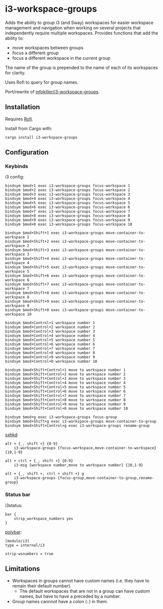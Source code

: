 # i3-workspace-groups

Adds the ability to group i3 (and Sway) workspaces for easier workspace management and navigation when working on several projects that independently require multiple workspaces. Provides functions that add the ability to:

- move workspaces between groups
- focus a different group
- focus a different workspace in the current group

The name of the group is prepended to the name of each of its workspaces for clarity.

Uses Rofi to query for group names.

Port/rewrite of [infokiller/i3-workspace-groups](https://github.com/infokiller/i3-workspace-groups).

## Installation

Requires [Rofi](https://github.com/DaveDavenport/rofi).

Install from Cargo with:

```shell
cargo install i3-workspace-groups
```

<!-- TODO Install from the AUR with: -->

<!-- ```
yay -S i3-workspace-groups
``` -->

## Configuration

### Keybinds

i3 config:

```
bindsym $mod+1 exec i3-workspace-groups focus-workspace 1
bindsym $mod+2 exec i3-workspace-groups focus-workspace 2
bindsym $mod+3 exec i3-workspace-groups focus-workspace 3
bindsym $mod+4 exec i3-workspace-groups focus-workspace 4
bindsym $mod+5 exec i3-workspace-groups focus-workspace 5
bindsym $mod+6 exec i3-workspace-groups focus-workspace 6
bindsym $mod+7 exec i3-workspace-groups focus-workspace 7
bindsym $mod+8 exec i3-workspace-groups focus-workspace 8
bindsym $mod+9 exec i3-workspace-groups focus-workspace 9
bindsym $mod+0 exec i3-workspace-groups focus-workspace 10

bindsym $mod+Shift+1 exec i3-workspace-groups move-container-to-workspace 1
bindsym $mod+Shift+2 exec i3-workspace-groups move-container-to-workspace 2
bindsym $mod+Shift+3 exec i3-workspace-groups move-container-to-workspace 3
bindsym $mod+Shift+4 exec i3-workspace-groups move-container-to-workspace 4
bindsym $mod+Shift+5 exec i3-workspace-groups move-container-to-workspace 5
bindsym $mod+Shift+6 exec i3-workspace-groups move-container-to-workspace 6
bindsym $mod+Shift+7 exec i3-workspace-groups move-container-to-workspace 7
bindsym $mod+Shift+8 exec i3-workspace-groups move-container-to-workspace 8
bindsym $mod+Shift+9 exec i3-workspace-groups move-container-to-workspace 9
bindsym $mod+Shift+0 exec i3-workspace-groups move-container-to-workspace 10

bindsym $mod+Control+1 workspace number 1
bindsym $mod+Control+2 workspace number 2
bindsym $mod+Control+3 workspace number 3
bindsym $mod+Control+4 workspace number 4
bindsym $mod+Control+5 workspace number 5
bindsym $mod+Control+6 workspace number 6
bindsym $mod+Control+7 workspace number 7
bindsym $mod+Control+8 workspace number 8
bindsym $mod+Control+9 workspace number 9
bindsym $mod+Control+0 workspace number 10

bindsym $mod+Shift+Control+1 move to workspace number 1
bindsym $mod+Shift+Control+2 move to workspace number 2
bindsym $mod+Shift+Control+3 move to workspace number 3
bindsym $mod+Shift+Control+4 move to workspace number 4
bindsym $mod+Shift+Control+5 move to workspace number 5
bindsym $mod+Shift+Control+6 move to workspace number 6
bindsym $mod+Shift+Control+7 move to workspace number 7
bindsym $mod+Shift+Control+8 move to workspace number 8
bindsym $mod+Shift+Control+9 move to workspace number 9
bindsym $mod+Shift+Control+0 move to workspace number 10

bindsym $mod+g exec i3-workspace-groups focus-group
bindsym $mod+Shift+g exec i3-workspace-groups move-container-to-group
bindsym $mod+Shift+Control+g exec i3-workspace-groups rename-group
```

[sxhkd](https://github.com/baskerville/sxhkd):

```
alt + {_, shift +} {0-9}
	i3-workspace-groups {focus-workspace,move-container-to-workspace} {10,1-9}

alt + ctrl + {_, shift +} {0-9}
	i3-msg {workspace number,move to workspace number} {10,1-9}

alt + {_, shift +, ctrl + shift +} g
	i3-workspace-groups {focus-group,move-container-to-group,rename-group}
```

### Status bar

i3status:

```
bar {
    strip_workspace_numbers yes
}
```

[polybar](https://github.com/jaagr/polybar):

```dosini
[module/i3]
type = internal/i3

strip-wsnumbers = true
```

## Limitations

- Workspaces in groups cannot have custom names (i.e. they have to remain their default number).
  - The default workspaces that are not in a group can have custom names, but have to have a preceded by a number.
- Group names cannnot have a colon (`:`) in them.
